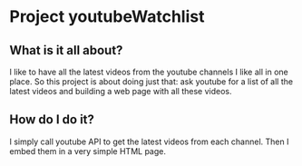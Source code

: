 # Project youtubeWatchlist

## What is it all about?

I like to have all the latest videos from the youtube channels I like all in one place.
So this project is about doing just that: ask youtube for a list of all the latest videos and building a web page with all these videos.

## How do I do it?

I simply call youtube API to get the latest videos from each channel.
Then I embed them in a very simple HTML page.

